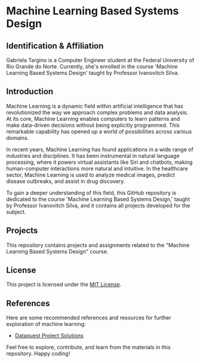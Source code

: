# Machine Learning Based Systems Design

## Identification & Affiliation

Gabriela Targino is a Computer Engineer student at the Federal University of Rio Grande do Norte. Currently, she's enrolled in the course 'Machine Learning Based Systems Design' taught by Professor Ivanovitch Silva.

## Introduction

Machine Learning is a dynamic field within artificial intelligence that has revolutionized the way we approach complex problems and data analysis. At its core, Machine Learning enables computers to learn patterns and make data-driven decisions without being explicitly programmed. This remarkable capability has opened up a world of possibilities across various domains.

In recent years, Machine Learning has found applications in a wide range of industries and disciplines. It has been instrumental in natural language processing, where it powers virtual assistants like Siri and chatbots, making human-computer interactions more natural and intuitive. In the healthcare sector, Machine Learning is used to analyze medical images, predict disease outbreaks, and assist in drug discovery.

To gain a deeper understanding of this field, this GitHub repository is dedicated to the course 'Machine Learning Based Systems Design,' taught by Professor Ivanovitch Silva, and it contains all projects developed for the subject.

## Projects

This repository contains projects and assignments related to the "Machine Learning Based Systems Design" course. 

## License

This project is licensed under the [MIT License](LICENSE).

## References

Here are some recommended references and resources for further exploration of machine learning:

- [Dataquest Project Solutions](https://github.com/dataquestio/solutions)

Feel free to explore, contribute, and learn from the materials in this repository. Happy coding!
